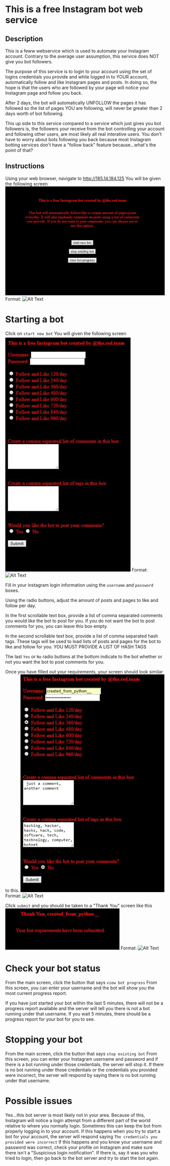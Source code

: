 # This is a free Instagram bot web service

## Description
This is a feww webservice which is used to automate your Instagram account.
Contrary to the average user assumption, this service does NOT give you bot followers.

The purpose of this service is to login to your account using the set of logins credentials you provide 
and while logged in to YOUR account, automatically follow and like Instagram pages and posts. In doing so, the hope is that the 
users who are followed by your page will notice your Instagram page and follow you back.

After 2 days, the bot will automatically UNFOLLOW the pages it has followed so the list of pages YOU are following, will never be 
greater than 2 days worth of bot following.

This up side to this service compared to a service which just gives you bot followers is, the followers your receive from the bot 
controlling your account and following other users, are most likely all real interative users. You don't have to worry about bots following you back because most Instagram botting services don't have a "follow back" feature because...what's the point of that?

## Instructions
Using your web browser, navigate to http://185.14.184.125
You will be given the following screen
![GitHub Logo](main.jpg)
Format: ![Alt Text](url)

# Starting a bot
Click on `start new bot`
You will given the following screen
![GitHub Logo](create_empty.jpg)
Format: ![Alt Text](url)

Fill in your instagram login information using the `username` and `password` boxes.

Using the radio buttons, adjust the amount of posts and pages to like and follow per day.

In the first scrollable text box, provide a list of comma separated comments you would like
the bot to post for you. If you do not want the bot to post comments for you, you can leave this box empty.

In the second scrollable text box, provide a list of comma separated hash tags. These tags will 
be used to load lists of posts and pages for the bot to like and follow for you.
YOU MUST PROVIDE A LIST OF HASH TAGS

The last `Yes` or `No` radio buttons at the bottom indicate to the bot whether or not you want the bot 
to post comments for you.

Once you have filled out your requirements, your screen should look similar to this.
![GitHub Logo](create_filled.jpg)
Format: ![Alt Text](url)

Click `submit` and you should be taken to a "Thank You" screen like this
![GitHub Logo](thankyou.jpg)
Format: ![Alt Text](url)

# Check your bot status
From the main screen, click the button that says `view bot progress`
From this screen, you can enter your username and the bot will show you the most current progress report.

If you have just started your bot within the last 5 minutes, there will not be a progress report available 
and the server will tell you there is not a bot running under that username. If you wait 5 minutes, there should be a progress report for your bot for you to see.

# Stopping your bot
From the main screen, click the button  that says `stop existing bot`
From this screen, you can enter your Instagram username and password and if there is a bot running under those credentials, 
the server will stop it. If there is no bot running under those credentials or the credentials you provided were incorrect, 
the server will respond by saying there is no bot running under that username.

# Possible issues
Yes...this bot server is most likely not in your area. Because of this, Instagram will notice a login attempt from a different part 
of the world relative to where you normally login. Sometimes this can keep the bot from properly logging in to your account. If this happens when you try to start a bot for your account, the server will respond saying `The credentials you provided were incorrect`
If this happens and you know your username and password was correct, check your profile on Instagram and make sure there isn't a "Suspicious login notification". If there is, say it was you who tried to login, then go back to the bot server and try to start the bot again.

